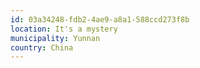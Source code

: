 ```yaml
---
id: 03a34248-fdb2-4ae9-a8a1-588ccd273f8b
location: It's a mystery
municipality: Yunnan
country: China
---
```

